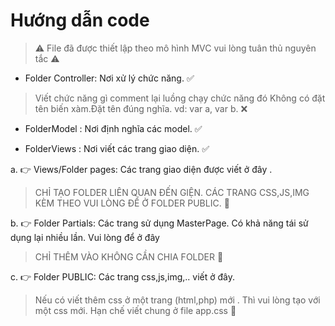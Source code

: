 # Hướng dẫn code
> :warning: File đã được thiết lập theo mô hình MVC vui lòng tuân thủ nguyên tắc :warning:

- Folder Controller: Nơi xử lý chức năng. :white_check_mark:
 >Viết chức năng gì comment lại luồng chạy chức năng đó
 >Không có đặt tên biến xàm.Đặt tên đúng nghĩa. vd: var a, var b. :x:

- FolderModel : Nơi định nghĩa các model. :white_check_mark:
    
- FolderViews : Nơi viết các trang giao diện. :white_check_mark:

 a.    :point_right: Views/Folder pages: Các trang giao diện được viết ở đây .
  >CHỈ TẠO FOLDER LIÊN QUAN ĐẾN GIỆN. CÁC TRANG CSS,JS,IMG KÈM THEO VUI LÒNG ĐỂ Ở FOLDER PUBLIC. :hot_face:

 b.    :point_right: Folder Partials: Các trang sử dụng MasterPage. Có khả năng tái sử dụng lại nhiều lần. Vui lòng để ở đây
  >CHỈ THÊM VÀO KHÔNG CẦN CHIA FOLDER  :hot_face:

 c.    :point_right: Folder PUBLIC: Các trang css,js,img,.. viết ở đây.
  > Nếu có viết thêm css ở một trang (html,php) mới . Thì vui lòng tạo với một css mới. Hạn chế viết chung ở file app.css  :hot_face:
